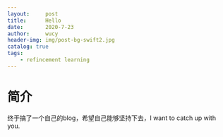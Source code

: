 ```yaml
---
layout:     post
title:      Hello
date:       2020-7-23
author:     wucy
header-img: img/post-bg-swift2.jpg
catalog: true
tags:
    - refincement learning
---
```



# 简介

终于搞了一个自己的blog，希望自己能够坚持下去，I want to catch up with you.
